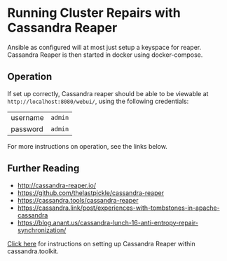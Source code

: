 # Running Cluster Repairs with Cassandra Reaper
Ansible as configured will at most just setup a keyspace for reaper. Cassandra Reaper is then started in docker using docker-compose.

## Operation
If set up correctly, Cassandra reaper should be able to be viewable at `http://localhost:8080/webui/`, using the following credentials: 

|               |               |
| ------------- | ------------- | 
| username | `admin` |
| password | `admin` |

For more instructions on operation, see the links below.

## Further Reading
- http://cassandra-reaper.io/
- https://github.com/thelastpickle/cassandra-reaper
- https://cassandra.tools/cassandra-reaper
- https://cassandra.link/post/experiences-with-tombstones-in-apache-cassandra
- https://blog.anant.us/cassandra-lunch-16-anti-entropy-repair-synchronization/



[Click here](../../setup/setup.repairs.md) for instructions on setting up Cassandra Reaper within cassandra.toolkit.